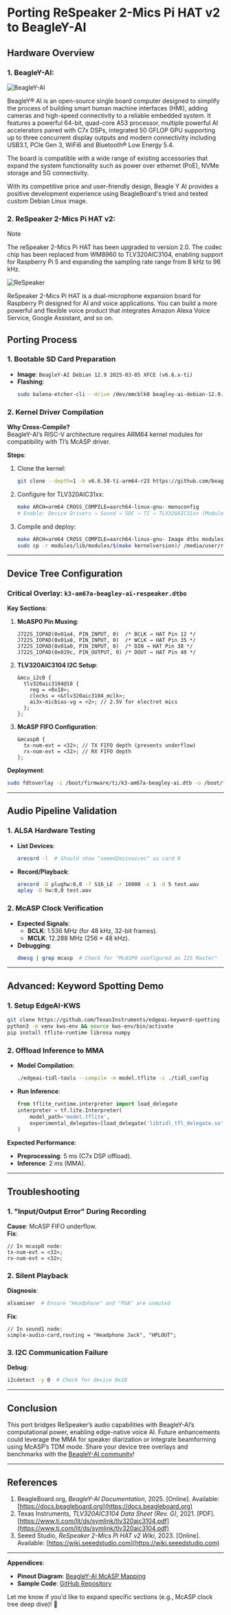 # **Porting ReSpeaker 2-Mics Pi HAT v2 to BeagleY-AI**


## **Hardware Overview**  

### 1. **BeagleY-AI**:  

![BeagleY-AI](https://docs.beagleboard.org/_images/beagley-ai.webp)

BeagleY® AI is an open-source single board computer designed to simplify the process of building smart human machine interfaces (HMI), adding cameras and high-speed connectivity to a reliable embedded system. It features a powerful 64-bit, quad-core A53 processor, multiple powerful AI accelerators paired with C7x DSPs, integrated 50 GFLOP GPU supporting up to three concurrent display outputs and modern connectivity including USB3.1, PCIe Gen 3, WiFi6 and Bluetooth® Low Energy 5.4. 

The board is compatible with a wide range of existing accessories that expand the system functionality such as power over ethernet (PoE), NVMe storage and 5G connectivity.

With its competitive price and user-friendly design, Beagle Y AI provides a positive development experience using BeagleBoard's tried and tested custom Debian Linux image.


### 2. **ReSpeaker 2-Mics Pi HAT v2**:  

> [!NOTE]
> The reSpeaker 2-Mics Pi HAT has been upgraded to version 2.0. The codec chip has been replaced from WM8960 to TLV320AIC3104, enabling support for Raspberry Pi 5 and expanding the sampling rate range from 8 kHz to 96 kHz.

![ReSpeaker](https://media-cdn.seeedstudio.com/media/catalog/product/cache/bb49d3ec4ee05b6f018e93f896b8a25d/0/6/06_1.png)

ReSpeaker 2-Mics Pi HAT is a dual-microphone expansion board for Raspberry Pi designed for AI and voice applications. You can build a more powerful and flexible voice product that integrates Amazon Alexa Voice Service, Google Assistant, and so on.

## **Porting Process**  
### **1. Bootable SD Card Preparation**  
- **Image**: `BeagleY-AI Debian 12.9 2025-03-05 XFCE (v6.6.x-ti)`  
- **Flashing**:  
  ```bash  
  sudo balena-etcher-cli --drive /dev/mmcblk0 beagley-ai-debian-12.9.img  
  ```  

### **2. Kernel Driver Compilation**  
**Why Cross-Compile?**  
BeagleY-AI’s RISC-V architecture requires ARM64 kernel modules for compatibility with TI’s McASP driver.  

**Steps**:  
1. Clone the kernel:  
   ```bash  
   git clone --depth=1 -b v6.6.58-ti-arm64-r23 https://github.com/beagleboard/linux  
   ```  
2. Configure for TLV320AIC31xx:  
   ```bash  
   make ARCH=arm64 CROSS_COMPILE=aarch64-linux-gnu- menuconfig  
   # Enable: Device Drivers → Sound → SOC → TI → TLV320AIC31xx (Module)  
   ```  
3. Compile and deploy:  
   ```bash  
   make ARCH=arm64 CROSS_COMPILE=aarch64-linux-gnu- Image dtbs modules -j$(nproc)  
   sudo cp -r modules/lib/modules/$(make kernelversion)/ /media/user/rootfs/lib/modules/  
   ```  

---

## **Device Tree Configuration**  
### **Critical Overlay: `k3-am67a-beagley-ai-respeaker.dtbo`**  
**Key Sections**:  
1. **McASP0 Pin Muxing**:  
   ```dts  
   J722S_IOPAD(0x01a4, PIN_INPUT, 0)  /* BCLK → HAT Pin 12 */  
   J722S_IOPAD(0x01a8, PIN_INPUT, 0)  /* WCLK → HAT Pin 35 */  
   J722S_IOPAD(0x01a0, PIN_INPUT, 0)  /* DIN → HAT Pin 38 */  
   J722S_IOPAD(0x019c, PIN_OUTPUT, 0) /* DOUT → HAT Pin 40 */  
   ```  
2. **TLV320AIC3104 I2C Setup**:  
   ```dts  
   &mcu_i2c0 {  
     tlv320aic3104@18 {  
       reg = <0x18>;  
       clocks = <&tlv320aic3104_mclk>;  
       ai3x-micbias-vg = <2>; // 2.5V for electret mics  
     };  
   };  
   ```  
3. **McASP FIFO Configuration**:  
   ```dts  
   &mcasp0 {  
     tx-num-evt = <32>; // TX FIFO depth (prevents underflow)  
     rx-num-evt = <32>; // RX FIFO depth  
   };  
   ```  

**Deployment**:  
```bash  
sudo fdtoverlay -i /boot/firmware/ti/k3-am67a-beagley-ai.dtb -o /boot/firmware/ti/k3-am67a-beagley-ai.dtb /boot/firmware/overlays/k3-am67a-beagley-ai-respeaker.dtbo  
```  

---

## **Audio Pipeline Validation**  
### **1. ALSA Hardware Testing**  
- **List Devices**:  
  ```bash  
  arecord -l  # Should show "seeed2micvoicec" as card 0  
  ```  
- **Record/Playback**:  
  ```bash  
  arecord -D plughw:0,0 -f S16_LE -r 16000 -c 1 -d 5 test.wav  
  aplay -D hw:0,0 test.wav  
  ```  

### **2. McASP Clock Verification**  
- **Expected Signals**:  
  - **BCLK**: 1.536 MHz (for 48 kHz, 32-bit frames).  
  - **MCLK**: 12.288 MHz (256 × 48 kHz).  
- **Debugging**:  
  ```bash  
  dmesg | grep mcasp  # Check for "McASP0 configured as I2S Master"  
  ```  

---

## **Advanced: Keyword Spotting Demo**  
### **1. Setup EdgeAI-KWS**  
```bash  
git clone https://github.com/TexasInstruments/edgeai-keyword-spotting  
python3 -m venv kws-env && source kws-env/bin/activate  
pip install tflite-runtime librosa numpy  
```  

### **2. Offload Inference to MMA**  
- **Model Compilation**:  
  ```bash  
  ./edgeai-tidl-tools --compile -m model.tflite -c ./tidl_config  
  ```  
- **Run Inference**:  
  ```python  
  from tflite_runtime.interpreter import load_delegate  
  interpreter = tf.lite.Interpreter(  
      model_path='model.tflite',  
      experimental_delegates=[load_delegate('libtidl_tfl_delegate.so')]  
  )  
  ```  

**Expected Performance**:  
- **Preprocessing**: 5 ms (C7x DSP offload).  
- **Inference**: 2 ms (MMA).  

---

## **Troubleshooting**  
### **1. "Input/Output Error" During Recording**  
**Cause**: McASP FIFO underflow.  
**Fix**:  
```dts  
// In mcasp0 node:  
tx-num-evt = <32>;  
rx-num-evt = <32>;  
```  

### **2. Silent Playback**  
**Diagnosis**:  
```bash  
alsamixer  # Ensure "Headphone" and "PGA" are unmuted  
```  
**Fix**:  
```dts  
// In sound1 node:  
simple-audio-card,routing = "Headphone Jack", "HPLOUT";  
```  

### **3. I2C Communication Failure**  
**Debug**:  
```bash  
i2cdetect -y 0  # Check for device 0x18  
```  

---

## **Conclusion**  
This port bridges ReSpeaker’s audio capabilities with BeagleY-AI’s computational power, enabling edge-native voice AI. Future enhancements could leverage the MMA for speaker diarization or integrate beamforming using McASP’s TDM mode. Share your device tree overlays and benchmarks with the [BeagleY-AI community](https://forum.beagleboard.org/)!  

---

## **References**  
1. BeagleBoard.org, *BeagleY-AI Documentation*, 2025. [Online]. Available: [https://docs.beagleboard.org](https://docs.beagleboard.org)  
2. Texas Instruments, *TLV320AIC3104 Data Sheet (Rev. G)*, 2021. [PDF]. [https://www.ti.com/lit/ds/symlink/tlv320aic3104.pdf](https://www.ti.com/lit/ds/symlink/tlv320aic3104.pdf)  
3. Seeed Studio, *ReSpeaker 2-Mics Pi HAT v2 Wiki*, 2023. [Online]. Available: [https://wiki.seeedstudio.com](https://wiki.seeedstudio.com)  

---

**Appendices**:  
- **Pinout Diagram**: [BeagleY-AI McASP Mapping](https://pinout.beagley.ai)  
- **Sample Code**: [GitHub Repository](https://github.com/jaydon2020/ReSpeaker-2-Mics-Pi-HAT-v2-BeagleY-AI)  

Let me know if you'd like to expand specific sections (e.g., McASP clock tree deep dive)! 🎤